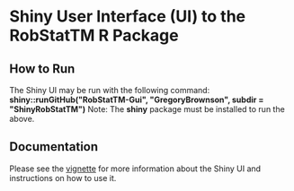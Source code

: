 # Shiny User Interface (UI) to the RobStatTM R Package

## How to Run
The Shiny UI may be run with the following command:
  **shiny::runGitHub("RobStatTM-Gui", "GregoryBrownson", subdir = "ShinyRobStatTM")**
Note: The **shiny** package must be installed to run the above.

## Documentation
Please see the [vignette](https://github.com/GregoryBrownson/RobStatTM-GUI/blob/master/vignette/RobStatTM%20GUI_vignette.pdf) for more information about the Shiny UI and instructions on how to use it.

